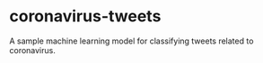 # coronavirus-tweets
A sample machine learning model for classifying tweets related to coronavirus.
